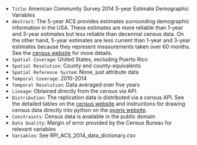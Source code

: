 - `Title`: American Community Survey 2014 5-year Estimate Demographic Variables
- `Abstract`: The 5-year ACS provides estimates surrounding demographic information in the USA. These estimates are more reliable than 1-year and 3-year estimates but less reliable than decennial census data. On the other hand, 5-year estimates are less current than 1-year and 3-year estimates because they represent measurements taken over 60 months. See the [census website](https://www.census.gov/programs-surveys/acs/guidance/estimates.html) for more details.
- `Spatial Coverage`: United States, excluding Puerto Rico
- `Spatial Resolution`: County and county-equivalents
- `Spatial Reference System`: None, just attribute data
- `Temporal Coverage`: 2010-2014
- `Temporal Resolution`: Data averaged over five years
- `Lineage`: Obtained directly from the census via API.
- `Distribution`: The replication data is distributed via a census API. See the detailed tables on the [census website](https://www.census.gov/data/developers/data-sets/acs-5year/2014.html) and instructions for drawing census data directly into python on the [pygris website](https://walker-data.com/pygris/).
- `Constraints`: Census data is available in the public domain
- `Data Quality`: Margin of error provided by the Census Bureau for relevant variables
- `Variables`:  See RPl_ACS_2014_data_dictionary.csv
